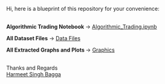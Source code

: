 Hi, here is a blueprint of this repository for your convenience:<br /><br />

<b>Algorithmic Trading Notebook</b> &#x2192; <a href="https://github.com/harmeet-singh-bagga/AlgoTrading/blob/main/Algorithmic_Trading.ipynb">Algorithmic_Trading.ipynb</a>

<b>All Dataset Files</b> &#x2192; <a href="https://github.com/harmeet-singh-bagga/AlgoTrading/tree/main/Data%20Files">Data Files</a>

<b>All Extracted Graphs and Plots </b> &#x2192; <a href="https://github.com/harmeet-singh-bagga/AlgoTrading/tree/main/Graphics">Graphics</a><br /><br />

Thanks and Regards<br />
<a href="https://www.linkedin.com/in/harmeet-singh-bagga">Harmeet Singh Bagga</a>
